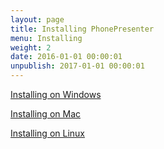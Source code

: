 ```yaml
---
layout: page
title: Installing PhonePresenter
menu: Installing
weight: 2
date: 2016-01-01 00:00:01
unpublish: 2017-01-01 00:00:01
---
```


[Installing on Windows](/installing-on-windows.html)

[Installing on Mac](/installing-on-mac.html)

[Installing on Linux](/installing-on-linux.html)

